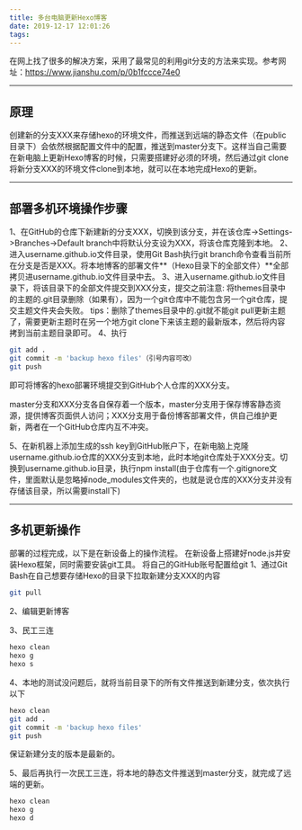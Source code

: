 ```yaml
---
title: 多台电脑更新Hexo博客
date: 2019-12-17 12:01:26
tags:
---
```

在网上找了很多的解决方案，采用了最常见的利用git分支的方法来实现。参考网址：https://www.jianshu.com/p/0b1fccce74e0

---

## 原理
创建新的分支XXX来存储hexo的环境文件，而推送到远端的静态文件（在public目录下）会依然根据配置文件中的配置，推送到master分支下。这样当自己需要在新电脑上更新Hexo博客的时候，只需要搭建好必须的环境，然后通过git clone将新分支XXX的环境文件clone到本地，就可以在本地完成Hexo的更新。
<!--more-->

---

## 部署多机环境操作步骤
1、在GitHub的仓库下新建新的分支XXX，切换到该分支，并在该仓库->Settings->Branches->Default branch中将默认分支设为XXX，将该仓库克隆到本地。
2、进入username.github.io文件目录，使用Git Bash执行git branch命令查看当前所在分支是否是XXX。将本地博客的部署文件**（Hexo目录下的全部文件）**全部拷贝进username.github.io文件目录中去。
3、进入username.github.io文件目录下，将该目录下的全部文件提交到XXX分支，提交之前注意:
将themes目录中的主题的.git目录删除（如果有），因为一个git仓库中不能包含另一个git仓库，提交主题文件夹会失败。
tips：删除了themes目录中的.git就不能git pull更新主题了，需要更新主题时在另一个地方git clone下来该主题的最新版本，然后将内容拷到当前主题目录即可。
4、执行
```bash
git add .
git commit -m 'backup hexo files'（引号内容可改）
git push
```
即可将博客的hexo部署环境提交到GitHub个人仓库的XXX分支。

master分支和XXX分支各自保存着一个版本，master分支用于保存博客静态资源，提供博客页面供人访问；XXX分支用于备份博客部署文件，供自己维护更新，两者在一个GitHub仓库内互不冲突。

5、在新机器上添加生成的ssh key到GitHub账户下，在新电脑上克隆username.github.io仓库的XXX分支到本地，此时本地git仓库处于XXX分支。切换到username.github.io目录，执行npm install(由于仓库有一个.gitignore文件，里面默认是忽略掉node_modules文件夹的，也就是说仓库的XXX分支并没有存储该目录，所以需要install下)

---

## 多机更新操作
部署的过程完成，以下是在新设备上的操作流程。
在新设备上搭建好node.js并安装Hexo框架，同时需要安装git工具。
将自己的GitHub账号配置给git
1、通过Git Bash在自己想要存储Hexo的目录下拉取新建分支XXX的内容
```bash
git pull
```
2、编辑更新博客

3、民工三连
```bash
hexo clean
hexo g
hexo s
```

4、本地的测试没问题后，就将当前目录下的所有文件推送到新建分支，依次执行以下
```bash
hexo clean
git add .
git commit -m 'backup hexo files'
git push
```
保证新建分支的版本是最新的。

5、最后再执行一次民工三连，将本地的静态文件推送到master分支，就完成了远端的更新。
```bash
hexo clean
hexo g
hexo d
```